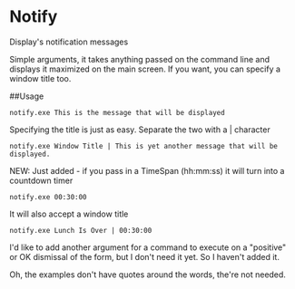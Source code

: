 # Notify
Display's notification messages

Simple arguments, it takes anything passed on the command line and displays it maximized on the main screen. If you want, you can specify a window title too.

##Usage
```
notify.exe This is the message that will be displayed
```
Specifying the title is just as easy. Separate the two with a | character
```
notify.exe Window Title | This is yet another message that will be displayed.
```

NEW: Just added - if you pass in a TimeSpan (hh:mm:ss) it will turn into a countdown timer
```
notify.exe 00:30:00
```
It will also accept a window title
```
notify.exe Lunch Is Over | 00:30:00
```
I'd like to add another argument for a command to execute on a "positive" or OK dismissal of the form, but I don't need it yet. So I haven't added it.

Oh, the examples don't have quotes around the words, the're not needed.

